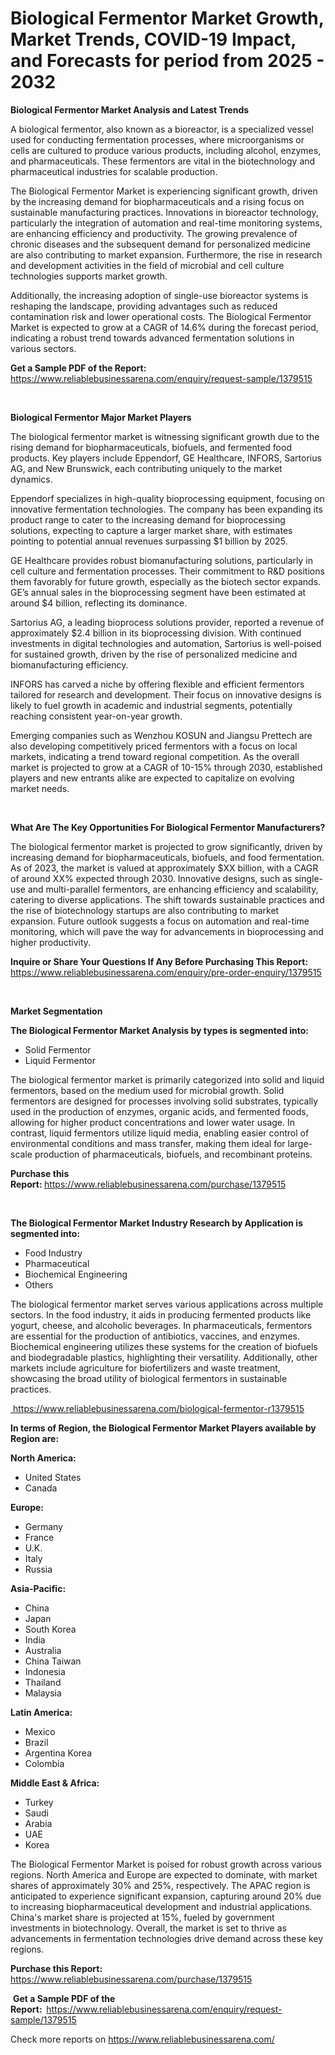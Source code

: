 <p><h1>Biological Fermentor Market Growth, Market Trends, COVID-19 Impact, and Forecasts for period from 2025 - 2032</h1></p><p><strong>Biological Fermentor Market Analysis and Latest Trends</strong></p>
<p><p>A biological fermentor, also known as a bioreactor, is a specialized vessel used for conducting fermentation processes, where microorganisms or cells are cultured to produce various products, including alcohol, enzymes, and pharmaceuticals. These fermentors are vital in the biotechnology and pharmaceutical industries for scalable production.</p><p>The Biological Fermentor Market is experiencing significant growth, driven by the increasing demand for biopharmaceuticals and a rising focus on sustainable manufacturing practices. Innovations in bioreactor technology, particularly the integration of automation and real-time monitoring systems, are enhancing efficiency and productivity. The growing prevalence of chronic diseases and the subsequent demand for personalized medicine are also contributing to market expansion. Furthermore, the rise in research and development activities in the field of microbial and cell culture technologies supports market growth.</p><p>Additionally, the increasing adoption of single-use bioreactor systems is reshaping the landscape, providing advantages such as reduced contamination risk and lower operational costs. The Biological Fermentor Market is expected to grow at a CAGR of 14.6% during the forecast period, indicating a robust trend towards advanced fermentation solutions in various sectors. </p></p>
<p><strong>Get a Sample PDF of the Report:&nbsp;</strong> <a href="https://www.reliablebusinessarena.com/enquiry/request-sample/1379515?utm_campaign=2457&utm_medium=2&utm_source=Github&utm_content=ia&utm_term=27022025&utm_id=biological-fermentor">https://www.reliablebusinessarena.com/enquiry/request-sample/1379515</a></p>
<p>&nbsp;</p>
<p><strong>Biological Fermentor Major Market Players</strong></p>
<p><p>The biological fermentor market is witnessing significant growth due to the rising demand for biopharmaceuticals, biofuels, and fermented food products. Key players include Eppendorf, GE Healthcare, INFORS, Sartorius AG, and New Brunswick, each contributing uniquely to the market dynamics.</p><p>Eppendorf specializes in high-quality bioprocessing equipment, focusing on innovative fermentation technologies. The company has been expanding its product range to cater to the increasing demand for bioprocessing solutions, expecting to capture a larger market share, with estimates pointing to potential annual revenues surpassing $1 billion by 2025.</p><p>GE Healthcare provides robust biomanufacturing solutions, particularly in cell culture and fermentation processes. Their commitment to R&D positions them favorably for future growth, especially as the biotech sector expands. GE’s annual sales in the bioprocessing segment have been estimated at around $4 billion, reflecting its dominance.</p><p>Sartorius AG, a leading bioprocess solutions provider, reported a revenue of approximately $2.4 billion in its bioprocessing division. With continued investments in digital technologies and automation, Sartorius is well-poised for sustained growth, driven by the rise of personalized medicine and biomanufacturing efficiency.</p><p>INFORS has carved a niche by offering flexible and efficient fermentors tailored for research and development. Their focus on innovative designs is likely to fuel growth in academic and industrial segments, potentially reaching consistent year-on-year growth.</p><p>Emerging companies such as Wenzhou KOSUN and Jiangsu Prettech are also developing competitively priced fermentors with a focus on local markets, indicating a trend toward regional competition. As the overall market is projected to grow at a CAGR of 10-15% through 2030, established players and new entrants alike are expected to capitalize on evolving market needs.</p></p>
<p>&nbsp;</p>
<p><strong>What Are The Key Opportunities For Biological Fermentor Manufacturers?</strong></p>
<p><p>The biological fermentor market is projected to grow significantly, driven by increasing demand for biopharmaceuticals, biofuels, and food fermentation. As of 2023, the market is valued at approximately $XX billion, with a CAGR of around XX% expected through 2030. Innovative designs, such as single-use and multi-parallel fermentors, are enhancing efficiency and scalability, catering to diverse applications. The shift towards sustainable practices and the rise of biotechnology startups are also contributing to market expansion. Future outlook suggests a focus on automation and real-time monitoring, which will pave the way for advancements in bioprocessing and higher productivity.</p></p>
<p><strong>Inquire or Share Your Questions If Any Before Purchasing This Report:</strong> <a href="https://www.reliablebusinessarena.com/enquiry/pre-order-enquiry/1379515?utm_campaign=2457&utm_medium=2&utm_source=Github&utm_content=ia&utm_term=27022025&utm_id=biological-fermentor">https://www.reliablebusinessarena.com/enquiry/pre-order-enquiry/1379515</a></p>
<p>&nbsp;</p>
<p><strong>Market Segmentation</strong></p>
<p><strong>The Biological Fermentor Market Analysis by types is segmented into:</strong></p>
<p><ul><li>Solid Fermentor</li><li>Liquid Fermentor</li></ul></p>
<p><p>The biological fermentor market is primarily categorized into solid and liquid fermentors, based on the medium used for microbial growth. Solid fermentors are designed for processes involving solid substrates, typically used in the production of enzymes, organic acids, and fermented foods, allowing for higher product concentrations and lower water usage. In contrast, liquid fermentors utilize liquid media, enabling easier control of environmental conditions and mass transfer, making them ideal for large-scale production of pharmaceuticals, biofuels, and recombinant proteins.</p></p>
<p><strong>Purchase this Report:&nbsp;</strong><a href="https://www.reliablebusinessarena.com/purchase/1379515?utm_campaign=2457&utm_medium=2&utm_source=Github&utm_content=ia&utm_term=27022025&utm_id=biological-fermentor">https://www.reliablebusinessarena.com/purchase/1379515</a></p>
<p>&nbsp;</p>
<p><strong>The Biological Fermentor Market Industry Research by Application is segmented into:</strong></p>
<p><ul><li>Food Industry</li><li>Pharmaceutical</li><li>Biochemical Engineering</li><li>Others</li></ul></p>
<p><p>The biological fermentor market serves various applications across multiple sectors. In the food industry, it aids in producing fermented products like yogurt, cheese, and alcoholic beverages. In pharmaceuticals, fermentors are essential for the production of antibiotics, vaccines, and enzymes. Biochemical engineering utilizes these systems for the creation of biofuels and biodegradable plastics, highlighting their versatility. Additionally, other markets include agriculture for biofertilizers and waste treatment, showcasing the broad utility of biological fermentors in sustainable practices.</p></p>
<p><a href="https://www.reliablebusinessarena.com/biological-fermentor-r1379515?utm_campaign=2457&utm_medium=2&utm_source=Github&utm_content=ia&utm_term=27022025&utm_id=biological-fermentor">&nbsp;https://www.reliablebusinessarena.com/biological-fermentor-r1379515</a></p>
<p><strong>In terms of Region, the Biological Fermentor Market Players available by Region are:</strong></p>
<p>
    <p> <strong> North America: </strong>
        <ul>
            <li>United States</li>
            <li>Canada</li>
        </ul>
        </p> 
    <p> <strong> Europe: </strong>
        <ul>
            <li>Germany</li>
            <li>France</li>
            <li>U.K.</li>
            <li>Italy</li>
            <li>Russia</li>
        </ul>
        </p> 
    <p> <strong> Asia-Pacific: </strong>
        <ul>
            <li>China</li>
            <li>Japan</li>
            <li>South Korea</li>
            <li>India</li>
            <li>Australia</li>
            <li>China Taiwan</li>
            <li>Indonesia</li>
            <li>Thailand</li>
            <li>Malaysia</li>
        </ul>
        </p> 
    <p> <strong> Latin America: </strong>
        <ul>
            <li>Mexico</li>
            <li>Brazil</li>
            <li>Argentina Korea</li>
            <li>Colombia</li>
        </ul>
        </p> 
    <p> <strong> Middle East & Africa: </strong>
        <ul>
            <li>Turkey</li>
            <li>Saudi</li>
            <li>Arabia</li>
            <li>UAE</li>
            <li>Korea</li>
        </ul>
    </p>
    </p>
<p><p>The Biological Fermentor Market is poised for robust growth across various regions. North America and Europe are expected to dominate, with market shares of approximately 30% and 25%, respectively. The APAC region is anticipated to experience significant expansion, capturing around 20% due to increasing biopharmaceutical development and industrial applications. China's market share is projected at 15%, fueled by government investments in biotechnology. Overall, the market is set to thrive as advancements in fermentation technologies drive demand across these key regions.</p></p>
<p><strong>Purchase this Report: </strong><a href="https://www.reliablebusinessarena.com/purchase/1379515?utm_campaign=2457&utm_medium=2&utm_source=Github&utm_content=ia&utm_term=27022025&utm_id=biological-fermentor">https://www.reliablebusinessarena.com/purchase/1379515</a></p>
<p>&nbsp;<strong>Get a Sample PDF of the Report:&nbsp;&nbsp;</strong><a href="https://www.reliablebusinessarena.com/enquiry/request-sample/1379515?utm_campaign=2457&utm_medium=2&utm_source=Github&utm_content=ia&utm_term=27022025&utm_id=biological-fermentor">https://www.reliablebusinessarena.com/enquiry/request-sample/1379515</a></p>
<p><strong></strong></p>
<p>Check more reports on <a href="https://www.reliablebusinessarena.com/?utm_campaign=2457&utm_medium=2&utm_source=Github&utm_content=ia&utm_term=27022025&utm_id=biological-fermentor">https://www.reliablebusinessarena.com/</a></p>